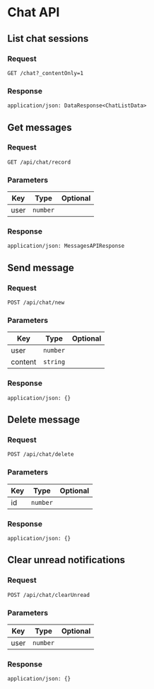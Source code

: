 # Chat API

## List chat sessions

### Request

```
GET /chat?_contentOnly=1
```

### Response

```
application/json: DataResponse<ChatListData>
```

## Get messages

### Request

```
GET /api/chat/record
```

### Parameters

| Key | Type | Optional |
|-|-|-|
| user | `number` | |

### Response

```
application/json: MessagesAPIResponse
```

## Send message

### Request

```
POST /api/chat/new
```

### Parameters

| Key | Type | Optional |
|-|-|-|
| user | `number` | |
| content | `string` | |

### Response

```
application/json: {}
```

## Delete message

### Request

```
POST /api/chat/delete
```

### Parameters

| Key | Type | Optional |
|-|-|-|
| id | `number` | |

### Response

```
application/json: {}
```

## Clear unread notifications

### Request

```
POST /api/chat/clearUnread
```

### Parameters

| Key | Type | Optional |
|-|-|-|
| user | `number` | |

### Response

```
application/json: {}
```
